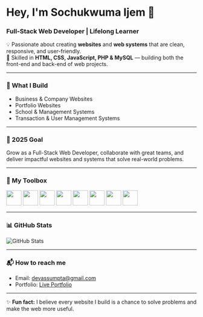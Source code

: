 # Hey, I'm Sochukwuma Ijem 👋

### Full-Stack Web Developer | Lifelong Learner  

💡 Passionate about creating **websites** and **web systems** that are clean, responsive, and user-friendly.  
🚀 Skilled in **HTML, CSS, JavaScript, PHP & MySQL** — building both the front-end and back-end of web projects.  

---

### 🔨 What I Build
- Business & Company Websites  
- Portfolio Websites  
- School & Management Systems  
- Transaction & User Management Systems  

---

### 🎯 2025 Goal
Grow as a Full-Stack Web Developer, collaborate with great teams, and deliver impactful websites and systems that solve real-world problems.  

---

### 🧰 My Toolbox
<p>
  <img src="https://cdn.jsdelivr.net/gh/devicons/devicon/icons/html5/html5-original.svg" width="40"/>
  <img src="https://cdn.jsdelivr.net/gh/devicons/devicon/icons/css3/css3-original.svg" width="40"/>
  <img src="https://cdn.jsdelivr.net/gh/devicons/devicon/icons/javascript/javascript-original.svg" width="40"/>
  <img src="https://cdn.jsdelivr.net/gh/devicons/devicon/icons/php/php-original.svg" width="40"/>
  <img src="https://cdn.jsdelivr.net/gh/devicons/devicon/icons/mysql/mysql-original.svg" width="40"/>
  <img src="https://cdn.jsdelivr.net/gh/devicons/devicon/icons/git/git-original.svg" width="40"/>
  <img src="https://cdn.jsdelivr.net/gh/devicons/devicon/icons/github/github-original.svg" width="40"/>
  <img src="https://cdn.jsdelivr.net/gh/devicons/devicon/icons/vscode/vscode-original.svg" width="40"/>
</p>

---

### 📊 GitHub Stats
![GitHub Stats](https://github-readme-stats.vercel.app/api?username=Sochukwumaijem&show_icons=true&theme=radical)

---

### 📬 How to reach me
- Email: [devassumpta@gmail.com](mailto:devassumpta@gmail.com)  
- Portfolio: [Live Portfolio](https://ass.kesug.com/portifolio?i=1)  

---

✨ **Fun fact:** I believe every website I build is a chance to solve problems and make the web more useful.
